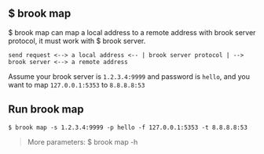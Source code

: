## $ brook map

$ brook map can map a local address to a remote address with brook server protocol, it must work with $ brook server.

```
send request <--> a local address <-- | brook server protocol | --> brook server <--> a remote address
```

Assume your brook server is `1.2.3.4:9999` and password is `hello`, and you want to map `127.0.0.1:5353` to `8.8.8.8:53`

## Run brook map

```
$ brook map -s 1.2.3.4:9999 -p hello -f 127.0.0.1:5353 -t 8.8.8.8:53
```

> More parameters: $ brook map -h

